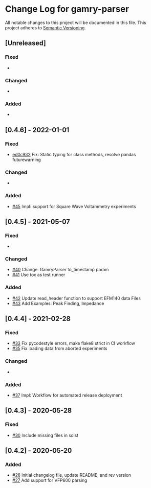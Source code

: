# Change Log for gamry-parser
All notable changes to this project will be documented in this file.
This project adheres to [Semantic Versioning](http://semver.org/).

## [Unreleased]

### Fixed
- 

### Changed
- 

### Added
- 

## [0.4.6] - 2022-01-01

### Fixed
- [ed0c932](https://github.com/bcliang/gamry-parser/commit/ed0c93208f5a5ce3b62d5c619e3fd6aa34158b35) Fix: Static typing for class methods, resolve pandas futurewarning

### Changed
- 

### Added
- [#45](https://github.com/bcliang/gamry-parser/pull/45) Impl: support for Square Wave Voltammetry experiments

## [0.4.5] - 2021-05-07

### Fixed
- 

### Changed
- [#40](https://github.com/bcliang/gamry-parser/pull/40) Change: GamryParser to_timestamp param
- [#41](https://github.com/bcliang/gamry-parser/pull/41) Use tox as test runner

### Added
- [#42](https://github.com/bcliang/gamry-parser/pull/42) Update read_header function to support EFM140 data Files
- [#43](https://github.com/bcliang/gamry-parser/pull/43) Add Examples: Peak Finding, Impedance

## [0.4.4] - 2021-02-28

### Fixed
- [#33](https://github.com/bcliang/gamry-parser/pull/33) Fix pycodestyle errors, make flake8 strict in CI workflow
- [#35](https://github.com/bcliang/gamry-parser/pull/35) Fix loading data from aborted experiments

### Changed
- 

### Added
- [#37](https://github.com/bcliang/gamry-parser/pull/37) Impl: Workflow for automated release deployment

## [0.4.3] - 2020-05-28

### Fixed
- [#30](https://github.com/bcliang/gamry-parser/pull/30) Include missing files in sdist

## [0.4.2] - 2020-05-20

### Added
- [#28](https://github.com/bcliang/gamry-parser/pull/28) Initial changelog file, update README, and rev version
- [#27](https://github.com/bcliang/gamry-parser/pull/27) Add support for VFP600 parsing
